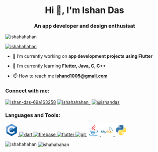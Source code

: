 <h1 align="center">Hi 👋, I'm Ishan Das</h1>
<h3 align="center">An app developer and design enthusisat</h3>

<p align="left"> <img src="https://komarev.com/ghpvc/?username=ishahahahan&label=Profile%20views&color=0e75b6&style=flat" alt="ishahahahan" /> </p>

<p align="left"> <a href="https://github.com/ryo-ma/github-profile-trophy"><img src="https://github-profile-trophy.vercel.app/?username=ishahahahan" alt="ishahahahan" /></a> </p>

- 🔭 I’m currently working on **app development projects using Flutter**

- 🌱 I’m currently learning **Flutter, Java, C, C++**

- 📫 How to reach me **ishand1005@gmail.com**

<h3 align="left">Connect with me:</h3>
<p align="left">
<a href="https://linkedin.com/in/ishan-das-69a163258" target="blank"><img align="center" src="https://raw.githubusercontent.com/rahuldkjain/github-profile-readme-generator/master/src/images/icons/Social/linked-in-alt.svg" alt="ishan-das-69a163258" height="30" width="40" /></a>
<a href="https://instagram.com/ishahahahan_" target="blank"><img align="center" src="https://raw.githubusercontent.com/rahuldkjain/github-profile-readme-generator/master/src/images/icons/Social/instagram.svg" alt="ishahahahan_" height="30" width="40" /></a>
<a href="https://hashnode.com/@ishandas" target="blank"><img align="center" src="https://raw.githubusercontent.com/rahuldkjain/github-profile-readme-generator/master/src/images/icons/Social/hashnode.svg" alt="@ishandas" height="30" width="40" /></a>
</p>

<h3 align="left">Languages and Tools:</h3>
<p align="left"> <a href="https://www.cprogramming.com/" target="_blank" rel="noreferrer"> <img src="https://raw.githubusercontent.com/devicons/devicon/master/icons/c/c-original.svg" alt="c" width="40" height="40"/> </a> <a href="https://dart.dev" target="_blank" rel="noreferrer"> <img src="https://www.vectorlogo.zone/logos/dartlang/dartlang-icon.svg" alt="dart" width="40" height="40"/> </a> <a href="https://firebase.google.com/" target="_blank" rel="noreferrer"> <img src="https://www.vectorlogo.zone/logos/firebase/firebase-icon.svg" alt="firebase" width="40" height="40"/> </a> <a href="https://flutter.dev" target="_blank" rel="noreferrer"> <img src="https://www.vectorlogo.zone/logos/flutterio/flutterio-icon.svg" alt="flutter" width="40" height="40"/> </a> <a href="https://git-scm.com/" target="_blank" rel="noreferrer"> <img src="https://www.vectorlogo.zone/logos/git-scm/git-scm-icon.svg" alt="git" width="40" height="40"/> </a> <a href="https://www.java.com" target="_blank" rel="noreferrer"> <img src="https://raw.githubusercontent.com/devicons/devicon/master/icons/java/java-original.svg" alt="java" width="40" height="40"/> </a> <a href="https://www.mysql.com/" target="_blank" rel="noreferrer"> <img src="https://raw.githubusercontent.com/devicons/devicon/master/icons/mysql/mysql-original-wordmark.svg" alt="mysql" width="40" height="40"/> </a> <a href="https://www.python.org" target="_blank" rel="noreferrer"> <img src="https://raw.githubusercontent.com/devicons/devicon/master/icons/python/python-original.svg" alt="python" width="40" height="40"/> </a> </p>

<p><img align="left" src="https://github-readme-stats.vercel.app/api/top-langs?username=ishahahahan&show_icons=true&locale=en&layout=compact" alt="ishahahahan" /></p>

<p>&nbsp;<img align="center" src="https://github-readme-stats.vercel.app/api?username=ishahahahan&show_icons=true&locale=en" alt="ishahahahan" /></p>
